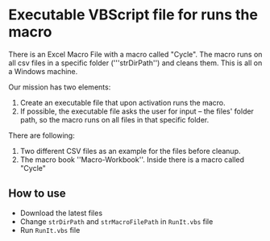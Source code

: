 # Executable VBScript file for runs the macro


There is an Excel Macro File with a macro called "Cycle".
The macro runs on all csv files in a specific folder ('''strDirPath'') and cleans them.
This is all on a Windows machine.
 
Our mission has two elements:
1. Create an executable file that upon activation runs the macro.
2. If possible, the executable file asks the user for input – the files' folder path, so the macro runs on all files in that specific folder.
 
There are following:
1. Two different CSV files as an example for the files before cleanup.
2. The macro book ''Macro-Workbook''. Inside there is a macro called "Cycle"

## How to use
 * Download the latest files 
 * Change `strDirPath` and `strMacroFilePath` in ``RunIt.vbs`` file
 * Run ``RunIt.vbs`` file